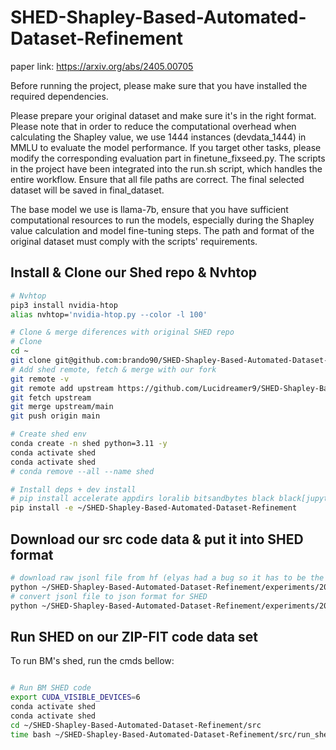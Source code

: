 # SHED-Shapley-Based-Automated-Dataset-Refinement

paper link: https://arxiv.org/abs/2405.00705

Before running the project, please make sure that you have installed the required dependencies.

Please prepare your original dataset and make sure it's in the right format.
Please note that in order to reduce the computational overhead when calculating the Shapley value, we use 1444 instances (devdata_1444) in MMLU to evaluate the model performance. If you target other tasks, please modify the corresponding evaluation part in finetune_fixseed.py.
The scripts in the project have been integrated into the run.sh script, which handles the entire workflow. Ensure that all file paths are correct. The final selected dataset will be saved in final_dataset.

The base model we use is llama-7b, ensure that you have sufficient computational resources to run the models, especially during the Shapley value calculation and model fine-tuning steps.
The path and format of the original dataset must comply with the scripts' requirements.

## Install & Clone our Shed repo & Nvhtop
```bash
# Nvhtop 
pip3 install nvidia-htop
alias nvhtop='nvidia-htop.py --color -l 100'

# Clone & merge diferences with original SHED repo
# Clone
cd ~
git clone git@github.com:brando90/SHED-Shapley-Based-Automated-Dataset-Refinement.git
# Add shed remote, fetch & merge with our fork
git remote -v
git remote add upstream https://github.com/Lucidreamer9/SHED-Shapley-Based-Automated-Dataset-Refinement.git
git fetch upstream
git merge upstream/main
git push origin main

# Create shed env
conda create -n shed python=3.11 -y
conda activate shed
conda activate shed
# conda remove --all --name shed

# Install deps + dev install
# pip install accelerate appdirs loralib bitsandbytes black black[jupyter] datasets fire sentencepiece gradio && pip install git+https://github.com/huggingface/peft.git && pip install git+https://github.com/huggingface/transformers.git
pip install -e ~/SHED-Shapley-Based-Automated-Dataset-Refinement
```

## Download our src code data & put it into SHED format
```bash
# download raw jsonl file from hf (elyas had a bug so it has to be the jsonl raw file)
python ~/SHED-Shapley-Based-Automated-Dataset-Refinement/experiments/2024/11_nov/download_zipfit_data_jsonl_src_ds.py
# convert jsonl file to json format for SHED
python ~/SHED-Shapley-Based-Automated-Dataset-Refinement/experiments/2024/11_nov/transform_src_ds_from_jsonl_to_json.py
```

## Run SHED on our ZIP-FIT code data set
To run BM's shed, run the cmds bellow: 
```bash

# Run BM SHED code
export CUDA_VISIBLE_DEVICES=6
conda activate shed
conda activate shed
cd ~/SHED-Shapley-Based-Automated-Dataset-Refinement/src
time bash ~/SHED-Shapley-Based-Automated-Dataset-Refinement/src/run_shed_4_zipfit.sh

```
